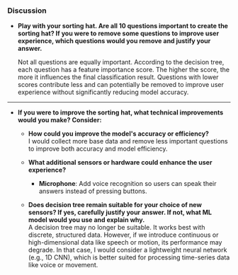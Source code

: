 ###  Discussion

* **Play with your sorting hat. Are all 10 questions important to create the sorting hat? If you were to remove some questions to improve user experience, which questions would you remove and justify your answer.**

  Not all questions are equally important. According to the decision tree, each question has a feature importance score. The higher the score, the more it influences the final classification result. Questions with lower scores contribute less and can potentially be removed to improve user experience without significantly reducing model accuracy.

---

* **If you were to improve the sorting hat, what technical improvements would you make? Consider:**

  * **How could you improve the model's accuracy or efficiency?**  
    I would collect more base data and remove less important questions to improve both accuracy and model efficiency.

  * **What additional sensors or hardware could enhance the user experience?**  
    - **Microphone**: Add voice recognition so users can speak their answers instead of pressing buttons.

  * **Does decision tree remain suitable for your choice of new sensors? If yes, carefully justify your answer. If not, what ML model would you use and explain why.**  
    A decision tree may no longer be suitable. It works best with discrete, structured data. However, if we introduce continuous or high-dimensional data like speech or motion, its performance may degrade. In that case, I would consider a lightweight neural network (e.g., 1D CNN), which is better suited for processing time-series data like voice or movement.

